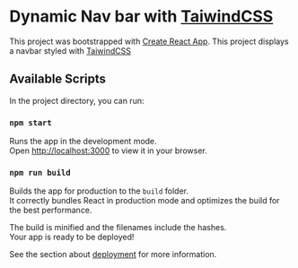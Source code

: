 # Dynamic Nav bar with [TaiwindCSS](https://tailwindui.com/)

This project was bootstrapped with [Create React App](https://github.com/facebook/create-react-app).
This project displays a navbar styled with [TaiwindCSS](https://tailwindui.com/) 


## Available Scripts

In the project directory, you can run:

### `npm start`

Runs the app in the development mode.\
Open [http://localhost:3000](http://localhost:3000) to view it in your browser.



### `npm run build`

Builds the app for production to the `build` folder.\
It correctly bundles React in production mode and optimizes the build for the best performance.

The build is minified and the filenames include the hashes.\
Your app is ready to be deployed!

See the section about [deployment](https://facebook.github.io/create-react-app/docs/deployment) for more information.

